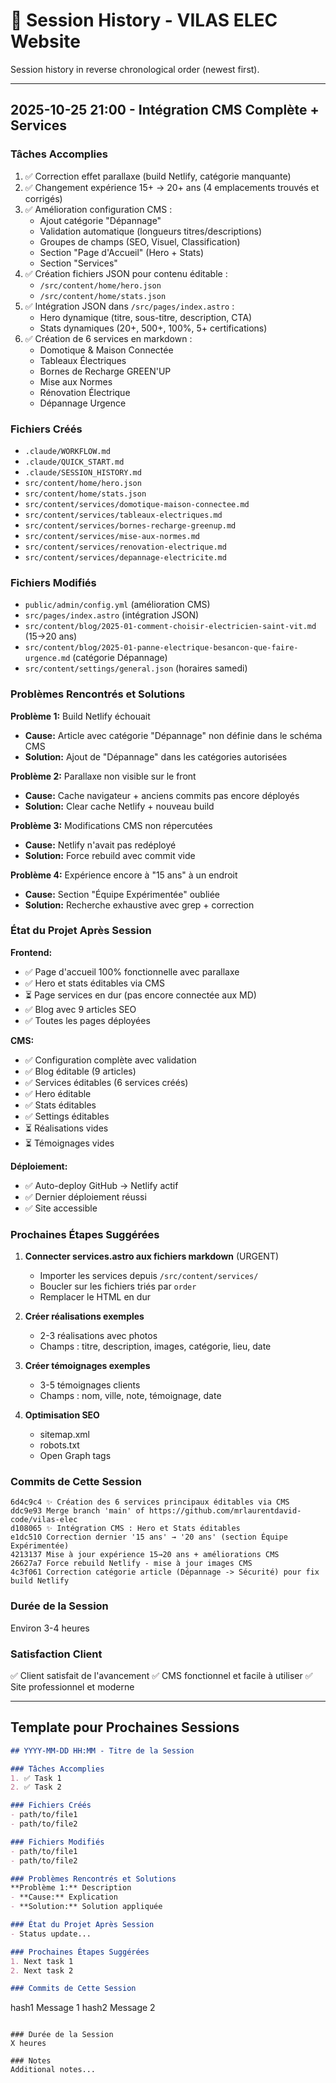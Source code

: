 # 📜 Session History - VILAS ELEC Website

Session history in reverse chronological order (newest first).

---

## 2025-10-25 21:00 - Intégration CMS Complète + Services

### Tâches Accomplies
1. ✅ Correction effet parallaxe (build Netlify, catégorie manquante)
2. ✅ Changement expérience 15+ → 20+ ans (4 emplacements trouvés et corrigés)
3. ✅ Amélioration configuration CMS :
   - Ajout catégorie "Dépannage"
   - Validation automatique (longueurs titres/descriptions)
   - Groupes de champs (SEO, Visuel, Classification)
   - Section "Page d'Accueil" (Hero + Stats)
   - Section "Services"
4. ✅ Création fichiers JSON pour contenu éditable :
   - `/src/content/home/hero.json`
   - `/src/content/home/stats.json`
5. ✅ Intégration JSON dans `/src/pages/index.astro` :
   - Hero dynamique (titre, sous-titre, description, CTA)
   - Stats dynamiques (20+, 500+, 100%, 5+ certifications)
6. ✅ Création de 6 services en markdown :
   - Domotique & Maison Connectée
   - Tableaux Électriques
   - Bornes de Recharge GREEN'UP
   - Mise aux Normes
   - Rénovation Électrique
   - Dépannage Urgence

### Fichiers Créés
- `.claude/WORKFLOW.md`
- `.claude/QUICK_START.md`
- `.claude/SESSION_HISTORY.md`
- `src/content/home/hero.json`
- `src/content/home/stats.json`
- `src/content/services/domotique-maison-connectee.md`
- `src/content/services/tableaux-electriques.md`
- `src/content/services/bornes-recharge-greenup.md`
- `src/content/services/mise-aux-normes.md`
- `src/content/services/renovation-electrique.md`
- `src/content/services/depannage-electricite.md`

### Fichiers Modifiés
- `public/admin/config.yml` (amélioration CMS)
- `src/pages/index.astro` (intégration JSON)
- `src/content/blog/2025-01-comment-choisir-electricien-saint-vit.md` (15→20 ans)
- `src/content/blog/2025-01-panne-electrique-besancon-que-faire-urgence.md` (catégorie Dépannage)
- `src/content/settings/general.json` (horaires samedi)

### Problèmes Rencontrés et Solutions

**Problème 1:** Build Netlify échouait
- **Cause:** Article avec catégorie "Dépannage" non définie dans le schéma CMS
- **Solution:** Ajout de "Dépannage" dans les catégories autorisées

**Problème 2:** Parallaxe non visible sur le front
- **Cause:** Cache navigateur + anciens commits pas encore déployés
- **Solution:** Clear cache Netlify + nouveau build

**Problème 3:** Modifications CMS non répercutées
- **Cause:** Netlify n'avait pas redéployé
- **Solution:** Force rebuild avec commit vide

**Problème 4:** Expérience encore à "15 ans" à un endroit
- **Cause:** Section "Équipe Expérimentée" oubliée
- **Solution:** Recherche exhaustive avec grep + correction

### État du Projet Après Session

**Frontend:**
- ✅ Page d'accueil 100% fonctionnelle avec parallaxe
- ✅ Hero et stats éditables via CMS
- ⏳ Page services en dur (pas encore connectée aux MD)
- ✅ Blog avec 9 articles SEO
- ✅ Toutes les pages déployées

**CMS:**
- ✅ Configuration complète avec validation
- ✅ Blog éditable (9 articles)
- ✅ Services éditables (6 services créés)
- ✅ Hero éditable
- ✅ Stats éditables
- ✅ Settings éditables
- ⏳ Réalisations vides
- ⏳ Témoignages vides

**Déploiement:**
- ✅ Auto-deploy GitHub → Netlify actif
- ✅ Dernier déploiement réussi
- ✅ Site accessible

### Prochaines Étapes Suggérées

1. **Connecter services.astro aux fichiers markdown** (URGENT)
   - Importer les services depuis `/src/content/services/`
   - Boucler sur les fichiers triés par `order`
   - Remplacer le HTML en dur

2. **Créer réalisations exemples**
   - 2-3 réalisations avec photos
   - Champs : titre, description, images, catégorie, lieu, date

3. **Créer témoignages exemples**
   - 3-5 témoignages clients
   - Champs : nom, ville, note, témoignage, date

4. **Optimisation SEO**
   - sitemap.xml
   - robots.txt
   - Open Graph tags

### Commits de Cette Session
```
6d4c9c4 ✨ Création des 6 services principaux éditables via CMS
ddc9e93 Merge branch 'main' of https://github.com/mrlaurentdavid-code/vilas-elec
d108065 ✨ Intégration CMS : Hero et Stats éditables
e1dc510 Correction dernier '15 ans' → '20 ans' (section Équipe Expérimentée)
4213137 Mise à jour expérience 15→20 ans + améliorations CMS
26627a7 Force rebuild Netlify - mise à jour images CMS
4c3f061 Correction catégorie article (Dépannage -> Sécurité) pour fix build Netlify
```

### Durée de la Session
Environ 3-4 heures

### Satisfaction Client
✅ Client satisfait de l'avancement
✅ CMS fonctionnel et facile à utiliser
✅ Site professionnel et moderne

---

## Template pour Prochaines Sessions

```markdown
## YYYY-MM-DD HH:MM - Titre de la Session

### Tâches Accomplies
1. ✅ Task 1
2. ✅ Task 2

### Fichiers Créés
- path/to/file1
- path/to/file2

### Fichiers Modifiés
- path/to/file1
- path/to/file2

### Problèmes Rencontrés et Solutions
**Problème 1:** Description
- **Cause:** Explication
- **Solution:** Solution appliquée

### État du Projet Après Session
- Status update...

### Prochaines Étapes Suggérées
1. Next task 1
2. Next task 2

### Commits de Cette Session
```
hash1 Message 1
hash2 Message 2
```

### Durée de la Session
X heures

### Notes
Additional notes...
```

